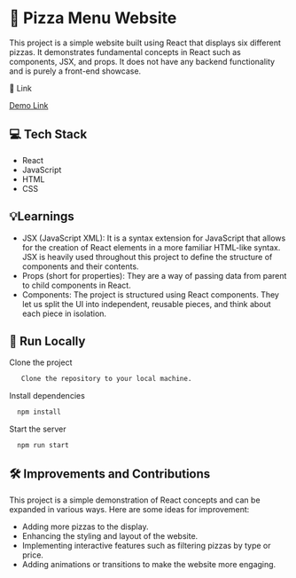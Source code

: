# 🍕 Pizza Menu Website

This project is a simple website built using React that displays six different pizzas. It demonstrates fundamental concepts in React such as components, JSX, and props. It does not have any backend functionality and is purely a front-end showcase.

🔗 Link

[Demo Link](https://pizza-menu-website.netlify.app)

## 💻 Tech Stack

- React
- JavaScript
- HTML 
- CSS




## 💡Learnings

- JSX (JavaScript XML): It is a syntax extension for JavaScript that allows for the creation of React elements in a more familiar HTML-like syntax. JSX is heavily used throughout this project to define the structure of components and their contents.
- Props (short for properties): They are a way of passing data from parent to child components in React.
- Components: The project is structured using React components. They let us split the UI into independent, reusable pieces, and think about each piece in isolation.

## 🚀 Run Locally

Clone the project

```bash
   Clone the repository to your local machine.
```

Install dependencies

```bash
  npm install
```

Start the server

```bash
  npm run start
```


## 🛠️ Improvements and Contributions
This project is a simple demonstration of React concepts and can be expanded in various ways. Here are some ideas for improvement:

- Adding more pizzas to the display.
- Enhancing the styling and layout of the website.
- Implementing interactive features such as filtering pizzas by type or price.
- Adding animations or transitions to make the website more engaging.


